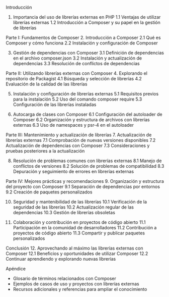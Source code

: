 Introducción
1. Importancia del uso de librerías externas en PHP
   1.1 Ventajas de utilizar librerías externas
   1.2 Introducción a Composer y su papel en la gestión de librerías

Parte I: Fundamentos de Composer
2. Introducción a Composer
   2.1 Qué es Composer y cómo funciona
   2.2 Instalación y configuración de Composer

3. Gestión de dependencias con Composer
   3.1 Definición de dependencias en el archivo composer.json
   3.2 Instalación y actualización de dependencias
   3.3 Resolución de conflictos de dependencias

Parte II: Utilizando librerías externas con Composer
4. Explorando el repositorio de Packagist
   4.1 Búsqueda y selección de librerías
   4.2 Evaluación de la calidad de las librerías

5. Instalación y configuración de librerías externas
   5.1 Requisitos previos para la instalación
   5.2 Uso del comando composer require
   5.3 Configuración de las librerías instaladas

6. Autocarga de clases con Composer
   6.1 Configuración del autoloader de Composer
   6.2 Organización y estructura de archivos con librerías externas
   6.3 Uso de namespaces y psr-4 en el autoloader

Parte III: Mantenimiento y actualización de librerías
7. Actualización de librerías externas
   7.1 Comprobación de nuevas versiones disponibles
   7.2 Actualización de dependencias con Composer
   7.3 Consideraciones y pruebas posteriores a la actualización

8. Resolución de problemas comunes con librerías externas
   8.1 Manejo de conflictos de versiones
   8.2 Solución de problemas de compatibilidad
   8.3 Depuración y seguimiento de errores en librerías externas

Parte IV: Mejores prácticas y recomendaciones
9. Organización y estructura del proyecto con Composer
   9.1 Separación de dependencias por entornos
   9.2 Creación de paquetes personalizados

10. Seguridad y mantenibilidad de las librerías
     10.1 Verificación de la seguridad de las librerías
     10.2 Actualización regular de las dependencias
     10.3 Gestión de librerías obsoletas

11. Colaboración y contribución en proyectos de código abierto
     11.1 Participación en la comunidad de desarrolladores
     11.2 Contribución a proyectos de código abierto
     11.3 Compartir y publicar paquetes personalizados

Conclusión
12. Aprovechando al máximo las librerías externas con Composer
     12.1 Beneficios y oportunidades de utilizar Composer
     12.2 Continuar aprendiendo y explorando nuevas librerías

Apéndice
   - Glosario de términos relacionados con Composer
   - Ejemplos de casos de uso y proyectos con librerías externas
   - Recursos adicionales y referencias para ampliar el conocimiento
